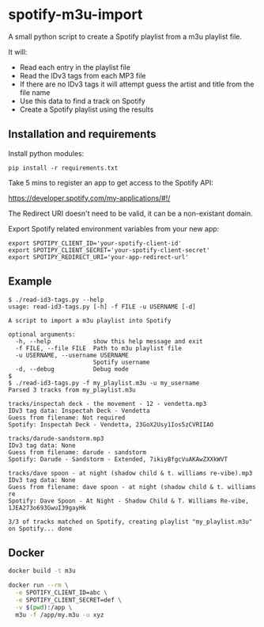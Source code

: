 # spotify-m3u-import

A small python script to create a Spotify playlist from a m3u playlist file.

It will:

  - Read each entry in the playlist file
  - Read the IDv3 tags from each MP3 file
  - If there are no IDv3 tags it will attempt guess the artist and title from the file name
  - Use this data to find a track on Spotify
  - Create a Spotify playlist using the results

## Installation and requirements

Install python modules:

```
pip install -r requirements.txt
```

Take 5 mins to register an app to get access to the Spotify API:

https://developer.spotify.com/my-applications/#!/

The Redirect URI doesn't need to be valid, it can be a non-existant domain.

Export Spotify related environment variables from your new app:

```
export SPOTIPY_CLIENT_ID='your-spotify-client-id'
export SPOTIPY_CLIENT_SECRET='your-spotify-client-secret'
export SPOTIPY_REDIRECT_URI='your-app-redirect-url'
```

## Example

```
$ ./read-id3-tags.py --help
usage: read-id3-tags.py [-h] -f FILE -u USERNAME [-d]

A script to import a m3u playlist into Spotify

optional arguments:
  -h, --help            show this help message and exit
  -f FILE, --file FILE  Path to m3u playlist file
  -u USERNAME, --username USERNAME
                        Spotify username
  -d, --debug           Debug mode
$ 
$ ./read-id3-tags.py -f my_playlist.m3u -u my_username
Parsed 3 tracks from my_playlist.m3u

tracks/inspectah deck - the movement - 12 - vendetta.mp3
IDv3 tag data: Inspectah Deck - Vendetta
Guess from filename: Not required
Spotify: Inspectah Deck - Vendetta, 23GoX2Usy1Ios5zCVRIIAO

tracks/darude-sandstorm.mp3
IDv3 tag data: None
Guess from filename: darude - sandstorm
Spotify: Darude - Sandstorm - Extended, 7ikiyBfgcVuAKAwZXXkWVT

tracks/dave spoon - at night (shadow child & t. williams re-vibe).mp3
IDv3 tag data: None
Guess from filename: dave spoon - at night (shadow child & t. williams re
Spotify: Dave Spoon - At Night - Shadow Child & T. Williams Re-vibe, 1JEA273o693GwuI39gayHk

3/3 of tracks matched on Spotify, creating playlist "my_playlist.m3u" on Spotify... done
```

## Docker

```bash
docker build -t m3u

docker run --rm \
  -e SPOTIFY_CLIENT_ID=abc \
  -e SPOTIFY_CLIENT_SECRET=def \
  -v $(pwd):/app \
  m3u -f /app/my.m3u -u xyz
```